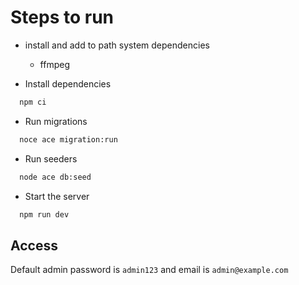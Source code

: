 


# Steps to run

- install and add to path system dependencies
  - ffmpeg

- Install dependencies 
```bash
  npm ci
```
- Run migrations
```bash
  noce ace migration:run
```
- Run seeders
```bash
  node ace db:seed
```

- Start the server
```bash
  npm run dev
```

## Access
Default admin password is `admin123` and email is `admin@example.com`
